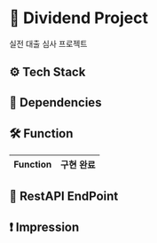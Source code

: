 # 📍 Dividend Project
실전 대출 심사 프로젝트

## ⚙ Tech Stack


## 🔌 Dependencies


## 🛠 Function
**Function**                   | **구현 완료** | 
:----------------------------- | :----------------: |  



## 🔻 RestAPI EndPoint


## ❗ Impression

